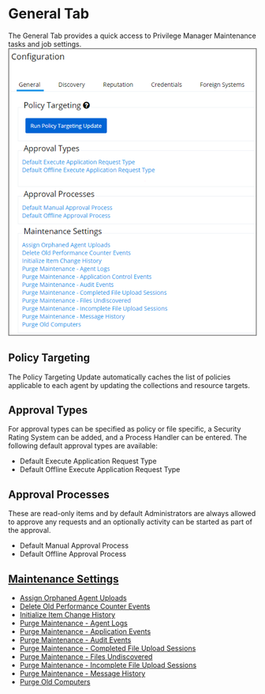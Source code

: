 [title]: # (General Tab)
[tags]: # (admin,configuration)
[priority]: # (1)
# General Tab

The General Tab provides a quick access to Privilege Manager Maintenance tasks and job settings.
![General tab overview](images/config-gen/general.png)

## Policy Targeting

The Policy Targeting Update automatically caches the list of policies applicable to each agent by updating the collections and resource targets.

## Approval Types

For approval types can be specified as policy or file specific, a Security Rating System can be added, and a Process Handler can be entered. The following default approval types are available:

* Default Execute Application Request Type
* Default Offline Execute Application Request Type

## Approval Processes

These are read-only items and by default Administrators are always allowed to approve any requests and an optionally activity can be started as part of the approval.

* Default Manual Approval Process
* Default Offline Approval Process

## [Maintenance Settings](../../../tasks/maintenance.md)

* [Assign Orphaned Agent Uploads](../../../tasks/maintenance.md#assign_orphaned_agent_uploads)
* [Delete Old Performance Counter Events](../../../tasks/maintenance.md#delete_old_performance_counter_events)
* [Initialize Item Change History](../../../tasks/maintenance.md#initialize_item_change_history)
* [Purge Maintenance - Agent Logs](../../../tasks/maintenance.md#purge_maintenance___agent_logs)
* [Purge Maintenance - Application Events](../../../tasks/maintenance.md#purge_maintenance___application_control_events)
* [Purge Maintenance - Audit Events](../../../tasks/maintenance.md#purge_maintenance___audit_events)
* [Purge Maintenance - Completed File Upload Sessions](../../../tasks/maintenance.md#purge_maintenance___completed_file_upload_sessions)
* [Purge Maintenance - Files Undiscovered](../../../tasks/maintenance.md#purge_maintenance___files_undiscovered)
* [Purge Maintenance - Incomplete File Upload Sessions](../../../tasks/maintenance.md#purge_maintenance___incomplete_file_upload_sessions)
* [Purge Maintenance - Message History](../../../tasks/maintenance.md#purge_maintenance___message_history)
* [Purge Old Computers](../../../tasks/maintenance.md#purge_old_computers)
